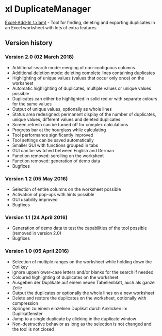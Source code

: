 # xl DuplicateManager
[Excel-Add-In (.xlam)](https://marco-krapf.de/xl-duplicate-manager/) - Tool for finding, deleting and exporting duplicates in an Excel worksheet with lots of extra features

## Version history

### Version 2.0 (02 March 2018)
* Additional search mode: merging of non-contiguous columns
* Additional deletion mode: deleting complete lines containing duplicates
* Highlighting of unique values (values that occur only once) on the worksheet
* Automatic highlighting of duplicates, multiple values or unique values possible
* Duplicates can either be highlighted in solid red or with separate colours for the same values
* Output of unique values, optionally as whole lines
* Status area redesigned: permanent display of the number of duplicates, unique values, different values and deleted duplicates
* Screen refresh can be turned off for complex calculations
* Progress bar at the hourglass while calculating
* Tool performance significantly improved
* Tool settings can be saved automatically
* Smaller GUI with functions grouped in tabs
* GUI can be switched between English and German
* Function removed: scrolling on the worksheet
* Function removed: generation of demo data
* Bugfixes

### Version 1.2 (05 May 2016)
* Selection of entire columns on the worksheet possible
* Activation of pop-ups with hints possible
* GUI usability improved
* Bugfixes

### Version 1.1 (24 April 2016)
* Generation of demo data to test the capabilities of the tool possible (removed in version 2.0)
* Bugfixes

### Version 1.0 (05 April 2016)
* Selection of multiple ranges on the worksheet while holding down the Ctrl key
* Ignore upper/lower-case letters and/or blanks for the search if needed
* Coloured highlighting of duplicates on the worksheet
* Ausgeben der Duplikate auf einem neuen Tabellenblatt, auch als ganze Zeile
* Output the duplicates or optionally the whole lines on a new worksheet
* Delete and restore the duplicates on the worksheet, optionally with compression
* Springen zu einem einzelnen Duplikat durch Anklicken im Duplikatfenster
* Jump to a single duplicate by clicking in the duplicate window
* Non-destructive behavior as long as the selection is not changed and the tool is not closed

